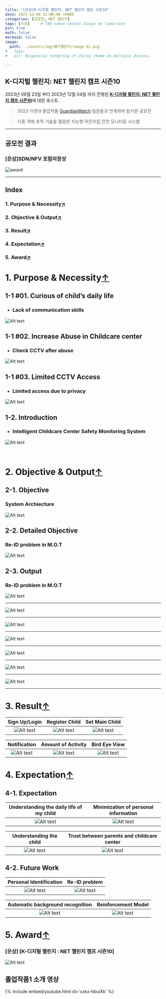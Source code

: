 ```yaml
---
title: "[은상]K-디지털 챌린지: NET 챌린지 캠프 시즌10"
date: 2023-12-04 12:00:00 +0900
categories: [공모전, NET 챌린지]
tags: [수상]     # TAG names should always be lowercase
pin: true
math: false
mermaid: false
image:
  path: ../assets/img/NET챌린지/image-31.png
#   lqip: 
#   alt: Responsive rendering of Chirpy theme on multiple devices.

---
```


## K-디지털 챌린지: NET 챌린지 캠프 시즌10

2023년 06월 23일 부터 2023년 12월 04일 까지 진행된 [**K-디지털 챌린지: NET 챌린지 캠프 시즌10**](https://koren.kr/kor/Alram/contyView.asp?s=17&page=1)에 대한 포스트.
>2023 가천대 졸업작품 [GuardianWatch](https://github.com/sts07142/senior_project) 팀원들과 연계하여 참가한 공모전

>다중 객체 추적 기술을 활용한 지능형 어린이집 안전 모니터링 시스템

<hr>

## 공모전 결과

### [은상]SDN/NFV 포럼의장상

![award](../assets/img/NET챌린지/image-31.png)

<hr>

<!-- #원본 영상1 / 가공영상1 -->
<!-- #원본 영상2 / 가공영상2 -->
<!-- #어플리케이션 시연 영상 -->

<!-- # GuardianWatch 소개
### 목차
1. 개발 목적 및 필요성
2. 개발 목표 및 수행 결과물
3. KOREN 연동 및 활용
4. 최종 결과물의 시험 및 검증
5. 기대효과 및 후속연구 -->

## Index

### 1. Purpose & Necessity[↗️](https://sts07142.github.io/posts/NET챌린지/#1-purpose--necessity)
### 2. Objective & Output[↗️](https://sts07142.github.io/posts/NET챌린지/#2-objective--output)
### 3. Result[↗️](https://sts07142.github.io/posts/NET챌린지/#3-result)
### 4. Expectation[↗️](https://sts07142.github.io/posts/NET챌린지/#4-expectation)
### 5. Award[↗️](https://sts07142.github.io/posts/NET챌린지/#5-award)


<!-- ### 1. 개발 목적 및 필요성
#### 개발 목적 및 필요성

#### 소개

### 2. 개발 목표 및 수행 결과물
#### 개발목표

#### 세부목표

#### 수행 결과물

### 3. KOREN 연동 및 활용
#### KOREN 연동 및 활용

#### KOREN 활용 시험/검증

### 4. 최종 결과물의 시험 및 검증
#### 최종 결과물의 시험/검증

#### 최종 결과물

### 5. 기대효과 및 후속연구
#### 기대효과

#### 후속연구

#### 유사 시스템과의 공통점

#### 유사 시스템과의 차별점 -->

# 1. Purpose & Necessity[↑](https://sts07142.github.io/posts/NET챌린지/#index)

## 1-1 #01. Curious of child’s daily life
* ### Lack of communication skills



![Alt text](../assets/img/NET챌린지/image-10.png)



## 1-1 #02. Increase Abuse in Childcare center
* ### Check CCTV after abuse



![Alt text](../assets/img/NET챌린지/image-11.png)



## 1-1 #03. Limited CCTV Access
* ### Limited access due to privacy 



![Alt text](../assets/img/NET챌린지/image-12.png)



## 1-2. Introduction
* ### Intelligent Childcare Center Safety Monitoring System



![Alt text](../assets/img/NET챌린지/image-6.png)



<br>

# 2. Objective & Output[↑](https://sts07142.github.io/posts/NET챌린지/#index)
## 2-1. Objective
### System Archiecture


![Alt text](../assets/img/NET챌린지/image-7.png)



## 2-2. Detailed Objective
### Re-ID problem in M.O.T


![Alt text](../assets/img/NET챌린지/image-8.png)



## 2-3. Output
### Re-ID problem in M.O.T


![Alt text](../assets/img/NET챌린지/image-9.png)

<hr>

![Alt text](../assets/img/NET챌린지/image-13.png)

<hr>

![Alt text](../assets/img/NET챌린지/image-14.png)

<hr>

![Alt text](../assets/img/NET챌린지/image-15.png)

<hr>

![Alt text](../assets/img/NET챌린지/image-16.png)

<hr>

![Alt text](../assets/img/NET챌린지/image-17.png)

<hr>

![Alt text](../assets/img/NET챌린지/image-18.png)

<hr>



# 3. Result[↑](https://sts07142.github.io/posts/NET챌린지/#index)

|  Sign Up/Login   |  Register Child     |  Set Main Child   |
|:----------------:|:-------------------:|:-----------------:|
|![Alt text](../assets/img/NET챌린지/1.gif)|![Alt text](../assets/img/NET챌린지/2.gif)   |![Alt text](../assets/img/NET챌린지/3.gif )|
 

|  Notification    |  Amount of Activity |  Bird Eye View    |
|:----------------:|:-------------------:|:-----------------:|
|![Alt text](../assets/img/NET챌린지/4.gif)|![Alt text](../assets/img/NET챌린지/5.gif)   |![Alt text](../assets/img/NET챌린지/6.gif) |

# 4. Expectation[↑](https://sts07142.github.io/posts/NET챌린지/#index)
## 4-1. Expectation

|Understanding the daily life of my child|Minimization of personal information|
|:--------------------------------------:|:----------------------------------:|
|![Alt text](../assets/img/NET챌린지/image-23.png)        |![Alt text](../assets/img/NET챌린지/image-24.png)    |

|Understanding the child          |Trust between parents and childcare center|
|:-------------------------------:|:----------------------------------------:|
|![Alt text](../assets/img/NET챌린지/image-25.png) |![Alt text](../assets/img/NET챌린지/image-26.png)          |


## 4-2. Future Work

|Personal Identification         |Re-ID problem                   |
|:------------------------------:|:------------------------------:|
|![Alt text](../assets/img/NET챌린지/image-27.png)|![Alt text](../assets/img/NET챌린지/image-28.png)|

|Automatic background recognition|Reinforcement Model             |
|:------------------------------:|:------------------------------:|
|![Alt text](../assets/img/NET챌린지/image-29.png)|![Alt text](../assets/img/NET챌린지/image-30.png)|

# 5. Award[↑](https://sts07142.github.io/posts/NET챌린지/#index)

### [은상] [K-디지털 챌린지 : NET 챌린지 캠프 시즌10]
![Alt text](../assets/img/NET챌린지/image-31.png)


## 졸업작품1 소개 영상
{% include embed/youtube.html id='cxkx-hbuiXk' %}